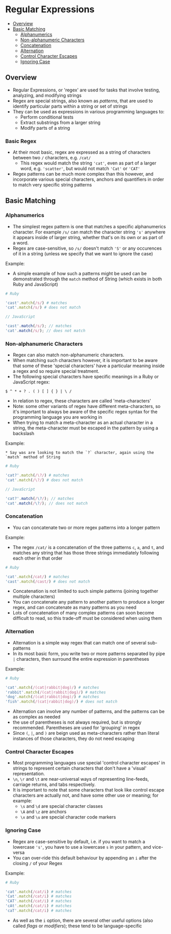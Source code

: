 # Regular Expressions

  * [Overview](#overview)
  * [Basic Matching](#basic-regex)
    * [Alphanumerics](#alphanumerics)
    * [Non-alphanumeric Characters](#non-alphanumerics)
    * [Concatenation](#concatenation)
    * [Alternation](#alternation)
    * [Control Character Escapes](#control-character-escapes)
    * [Ignoring Case](#ignoring-case)

<a name='overview'></a>
## Overview

  * Regular Expressions, or 'regex' are used for tasks that involve testing, analyzing, and modifying strings
  * Regex are special strings, also known as *patterns*, that are used to identify particular parts within a string or set of strings
  * They can be used as expressions in various programming languages to:
    * Perform conditional tests
    * Extract substrings from a larger string
    * Modify parts of a string

<a name='basic-regex'></a>
### Basic Regex

  * At their most basic, regex are expressed as a string of characters between two `/` characters, e.g. `/cat/`
    * This regex would match the string `'cat'`, even as part of a larger word, e.g. `'scatter'`, but would not match `'Cat'` or `'CAT'`
  * Regex patterns can be much more complex than this however, and incorporate various special characters, anchors and quantifiers in order to match very specific string patterns

<a name='overview'></a>
## Basic Matching

<a name='alphanumerics'></a>
### Alphanumerics

  * The simplest regex pattern is one that matches a specific alphanumerics character. For example `/s/` can match the character string `'s'` anywhere it appears inside of larger string, whether that's on its own or as part of a word.
  * Regex are case-sensitive, so `/s/` doesn't match `'S'` or any occurences of it in a string (unless we specify that we want to ignore the case)

Example:

  * A simple example of how such a patterns might be used can be demonstrated through the `match` method of String (which exists in both Ruby and JavaScript)

```ruby
# Ruby

'cast'.match(/s/) # matches
'cat'.match(/s/) # does not match
```

```javascript
// JavaScript

'cast'.match(/s/); // matches
'cat'.match(/s/); // does not match
```

<a name='non-alphanumerics'></a>
### Non-alphanumeric Characters

  * Regex can also match non-alphanumeric characters.
  * When matching such characters however, it is important to be aware that some of these 'special characters' have a particular meaning inside a regex and so require special treatment.
  * The following special characters have specific meanings in a Ruby or JavaScript regex:

```
$ ^ * + ? . ( ) [ ] { } | \ /
```

  * In relation to regex, these characters are called 'meta-characters'
  * Note: some other variants of regex have different meta-characters, so it's important to always be aware of the specific regex syntax for the programming language you are working in
  * When trying to match a meta-character as an actual character in a string, the meta-character must be escaped in the pattern by using a backslash

  Example:

    * Say was are looking to match the `?` character, again using the `match` method of String

  ```ruby
  # Ruby

  'cat?'.match(/\?/) # matches
  'cat'.match(/\?/) # does not match
  ```

  ```javascript
  // JavaScript

  'cat?'.match(/\?/); // matches
  'cat'.match(/\?/); // does not match
  ```

<a name='concatenation'></a>
### Concatenation

  * You can concatenate two or more regex patterns into a longer pattern

Example:

  * The regex `/cat/` is a concatenation of the three patterns `c`, `a`, and `t`, and matches any string that has those three strings immediately following each other in that order

```ruby
# Ruby

'cat'.match(/cat/) # matches
'cast'.match(/cast/) # does not match
```

  * Concatenation is not limited to such simple patterns (joining together multiple characters)
  * You can concatenate any pattern to another pattern to produce a longer regex, and can concatenate as many patterns as you need
  * Lots of concatenation of many complex patterns can soon become difficult to read, so this trade-off must be considered when using them

<a name='alternation'></a>
### Alternation

  * Alternation is a simple way regex that can match one of several sub-patterns
  * In its most basic form, you write two or more patterns separated by pipe `|` characters, then surround the entire expression in parentheses

Example:

```ruby
# Ruby

'cat'.match(/(cat|rabbit|dog)/) # matches
'rabbit'.match(/(cat|rabbit|dog)/) # matches
'dog'.match(/(cat|rabbit|dog)/) # matches
'fish'.match(/(cat|rabbit|dog)/) # does not match
```

  * Alternation can involve any number of patterns, and the patterns can be as complex as needed
  * the use of parentheses is not always required, but is strongly recommended. Parentheses are used for 'grouping' in regex
  * Since `(`, `|`, and `)` are beign used as meta-characters rather than literal instances of those characters, they do not need escaping

<a name='control-character-escapes'></a>
### Control Character Escapes

  * Most programming languages use special 'control character escapes' in strings to represent certain characters that don't have a 'visual' representation.
  * `\n`, `\r` and `\t` are near-universal ways of representing line-feeds, carriage returns, and tabs respectively.
  * It is important to note that some characters that look like control escape characters are actually not, and have some other use or meaning; for example:
    * `\s` and `\d` are special character classes
    * `\A` and `\z` are anchors
    * `\x` and `\u` are special character code markers

<a name='ignoring-case'></a>
### Ignoring Case

  * Regex are case-sensitive by default, i.e. if you want to match a lowercase `'s'`, you have to use a lowercase `s` in your pattern, and vice-versa
  * You can over-ride this default behaviour by appending an `i` after the closing `/` of your Regex

Example:

```ruby
# Ruby

'cat'.match(/cat/i) # matches
'Cat'.match(/cat/i) # matches
'CAT'.match(/cat/i) # matches
'cAt'.match(/cat/i) # matches
'caT'.match(/cat/i) # matches
```

  * As well as the `i` option, there are several other useful options (also called *flags* or *modifiers*); these tend to be language-specific
